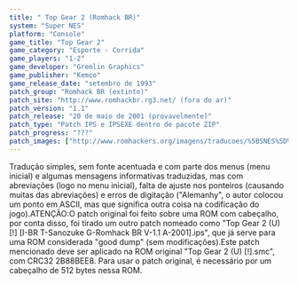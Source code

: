 ```yaml
---
title: " Top Gear 2 (Romhack BR)"
system: "Super NES"
platform: "Console"
game_title: "Top Gear 2"
game_category: "Esporte - Corrida"
game_players: "1-2"
game_developer: "Gremlin Graphics"
game_publisher: "Kemco"
game_release_date: "setembro de 1993"
patch_group: "Romhack BR (extinto)"
patch_site: "http://www.romhackbr.rg3.net/ (fora do ar)"
patch_version: "1.1"
patch_release: "20 de maio de 2001 (provavelmente)"
patch_type: "Patch IPS e IPSEXE dentro de pacote ZIP"
patch_progress: "???"
patch_images: ["http://www.romhackers.org/imagens/traducoes/%5BSNES%5D%20Top%20Gear%202%20-%20Romhack%20BR%20-%201.png","http://www.romhackers.org/imagens/traducoes/%5BSNES%5D%20Top%20Gear%202%20-%20Romhack%20BR%20-%202.png","http://www.romhackers.org/imagens/traducoes/%5BSNES%5D%20Top%20Gear%202%20-%20Romhack%20BR%20-%203.png"]
---
```

Tradução simples, sem fonte acentuada e com parte dos menus (menu inicial) e algumas mensagens informativas traduzidas, mas com abreviações (logo no menu inicial), falta de ajuste nos ponteiros (causando muitas das abreviações) e erros de digitação ("Alemanhy", o autor colocou um ponto em ASCII, mas que significa outra coisa na codificação do jogo).ATENÇÃO:O patch original foi feito sobre uma ROM com cabeçalho, por conta disso, foi tirado um outro patch nomeado como "Top Gear 2 (U) [!] [I-BR T-Sanozuke G-Romhack BR V-1.1 A-2001].ips", que já serve para uma ROM considerada "good dump" (sem modificações).Este patch mencionado deve ser aplicado na ROM original "Top Gear 2 (U) [!].smc", com CRC32 2B88BEE8. Para usar o patch original, é necessário por um cabeçalho de 512 bytes nessa ROM.